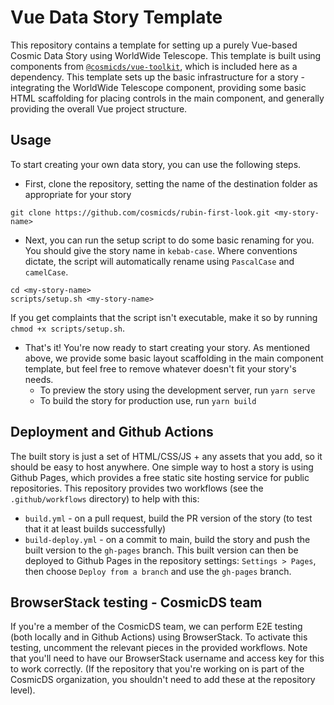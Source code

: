 # Vue Data Story Template

This repository contains a template for setting up a purely Vue-based Cosmic Data Story using WorldWide Telescope. This template is built using components from [`@cosmicds/vue-toolkit`](https://github.com/cosmicds/vue-toolkit), which is included here as a dependency. This template sets up the basic infrastructure for a story - integrating the WorldWide Telescope component, providing some basic HTML scaffolding for placing controls in the main component, and generally providing the overall Vue project structure.

## Usage

To start creating your own data story, you can use the following steps.

* First, clone the repository, setting the name of the destination folder as appropriate for your story
```
git clone https://github.com/cosmicds/rubin-first-look.git <my-story-name>
```
* Next, you can run the setup script to do some basic renaming for you. You should give the story name in `kebab-case`. Where conventions dictate, the script will automatically rename using `PascalCase` and `camelCase`.
```
cd <my-story-name>
scripts/setup.sh <my-story-name>
```
If you get complaints that the script isn't executable, make it so by running `chmod +x scripts/setup.sh`.

* That's it! You're now ready to start creating your story. As mentioned above, we provide some basic layout scaffolding in the main component template, but feel free to remove whatever doesn't fit your story's needs.
    - To preview the story using the development server, run `yarn serve`
    - To build the story for production use, run `yarn build`

## Deployment and Github Actions

The built story is just a set of HTML/CSS/JS + any assets that you add, so it should be easy to host anywhere. One simple way to host a story is using Github Pages, which provides a free static site hosting service for public repositories. This repository provides two workflows (see the `.github/workflows` directory) to help with this:
* `build.yml` - on a pull request, build the PR version of the story (to test that it at least builds successfully)
* `build-deploy.yml` - on a commit to main, build the story and push the built version to the `gh-pages` branch. This built version can then be deployed to Github Pages in the repository settings: `Settings > Pages`, then choose `Deploy from a branch` and use the `gh-pages` branch.

## BrowserStack testing - CosmicDS team

If you're a member of the CosmicDS team, we can perform E2E testing (both locally and in Github Actions) using BrowserStack. To activate this testing, uncomment the relevant pieces in the provided workflows. Note that you'll need to have our BrowserStack username and access key for this to work correctly. (If the repository that you're working on is part of the CosmicDS organization, you shouldn't need to add these at the repository level).
